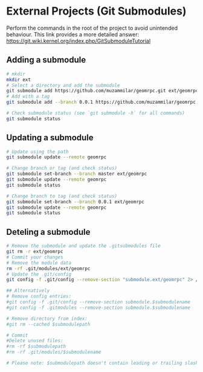 # External Projects (Git Submodules)

Perform the commands in the root of the project to avoid unintended behaviour.
This link provides a more detailed answer: https://git.wiki.kernel.org/index.php/GitSubmoduleTutorial
## Adding a submodule
```sh
# mkdir
mkdir ext
# Select a directory and add the submodule
git submodule add https://github.com/muzammilar/geomrpc.git ext/geomrpc
# Add with a tag
git submodule add --branch 0.0.1 https://github.com/muzammilar/geomrpc.git ext/geomrpc

# Check submodule status (see `git submodule -h` for all commands)
git submodule status

```

## Updating a submodule
```sh
# Update using the path
git submodule update --remote geomrpc

# Change branch or tag (and check status)
git submodule set-branch --branch master ext/geomrpc
git submodule update --remote geomrpc
git submodule status

# Change branch to tag (and check status)
git submodule set-branch --branch 0.0.1 ext/geomrpc
git submodule update --remote geomrpc
git submodule status
```

## Deteling a submodule

```sh
# Remove the submodule and update the .gitsubmodules file
git rm -r ext/geomrpc
# Commit your changes
# Remove the module data
rm -rf .git/modules/ext/geomrpc
# Update the .git/config
git config -f .git/config --remove-section "submodule.ext/geomrpc" 2> /dev/null

## Alternatively
# Remove config entries:
#git config -f .git/config --remove-section submodule.$submodulename
#git config -f .gitmodules --remove-section submodule.$submodulename

# Remove directory from index:
#git rm --cached $submodulepath

# Commit
#Delete unused files:
#rm -rf $submodulepath
#rm -rf .git/modules/$submodulename

# Please note: $submodulepath doesn't contain leading or trailing slashes.
```
